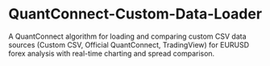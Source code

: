 # QuantConnect-Custom-Data-Loader
A QuantConnect algorithm for loading and comparing custom CSV data sources (Custom CSV, Official QuantConnect, TradingView) for EURUSD forex analysis with real-time charting and spread comparison.
